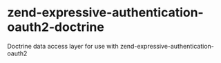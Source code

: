 # zend-expressive-authentication-oauth2-doctrine
Doctrine data access layer for use with zend-expressive-authentication-oauth2
